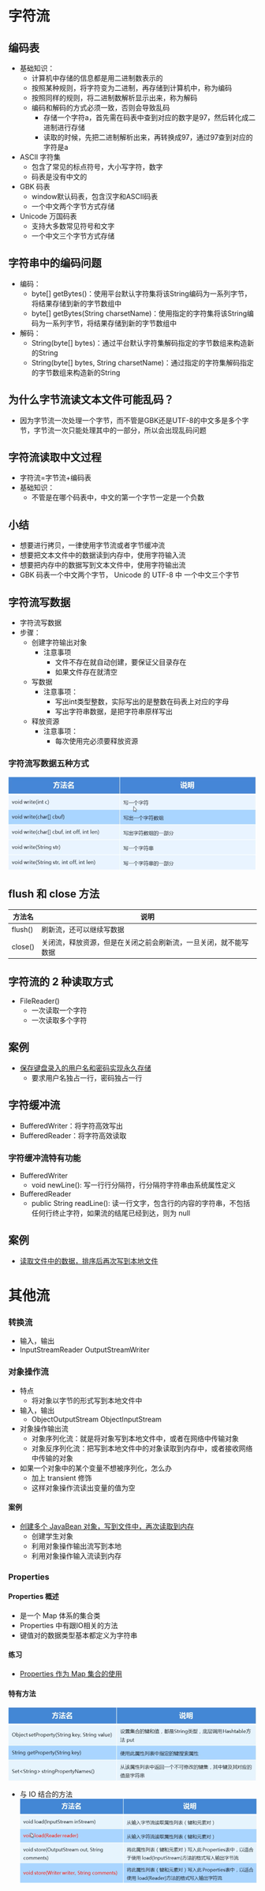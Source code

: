# 字符流

## 编码表

- 基础知识：
	- 计算机中存储的信息都是用二进制数表示的
	- 按照某种规则，将字符变为二进制，再存储到计算机中，称为编码
	- 按照同样的规则，将二进制数解析显示出来，称为解码
	- 编码和解码的方式必须一致，否则会导致乱码
		- 存储一个字符a，首先需在码表中查到对应的数字是97，然后转化成二进制进行存储
		- 读取的时候，先把二进制解析出来，再转换成97，通过97查到对应的字符是a
- ASCII 字符集
	- 包含了常见的标点符号，大小写字符，数字
	- 码表是没有中文的
- GBK 码表
	- window默认码表，包含汉字和ASCII码表
	- 一个中文两个字节方式存储
- Unicode 万国码表
	- 支持大多数常见符号和文字
	- 一个中文三个字节方式存储

## 字符串中的编码问题

- 编码：
	- byte[] getBytes()：使用平台默认字符集将该String编码为一系列字节，将结果存储到新的字节数组中
	- byte[] getBytes(String charsetName)：使用指定的字符集将该String编码为一系列字节，将结果存储到新的字节数组中
- 解码：
	- String(byte[] bytes)：通过平台默认字符集解码指定的字节数组来构造新的String
	- String(byte[] bytes, String charsetName)：通过指定的字符集解码指定的字节数组来构造新的String

## 为什么字节流读文本文件可能乱码？

- 因为字节流一次处理一个字节，而不管是GBK还是UTF-8的中文多是多个字节，字节流一次只能处理其中的一部分，所以会出现乱码问题

## 字符流读取中文过程

- 字符流=字节流+编码表
- 基础知识：
	- 不管是在哪个码表中，中文的第一个字节一定是一个负数

## 小结

- 想要进行拷贝，一律使用字节流或者字节缓冲流
- 想要把文本文件中的数据读到内存中，使用字符输入流
- 想要把内存中的数据写到文本文件中，使用字符输出流
- GBK 码表一个中文两个字节， Unicode 的 UTF-8 中 一个中文三个字节

## 字符流写数据

- 字符流写数据
- 步骤：
	- 创建字符输出对象
		- 注意事项
			- 文件不存在就自动创建，要保证父目录存在
			- 如果文件存在就清空
	- 写数据
		- 注意事项：
			- 写出int类型整数，实际写出的是整数在码表上对应的字母
			- 写出字符串数据，是把字符串原样写出
	- 释放资源
		- 注意事项：
			- 每次使用完必须要释放资源

### 字符流写数据五种方式

![img.png](img.png)

## flush 和 close 方法

| 方法名     | 说明                               |
|---------|----------------------------------|
| flush() | 刷新流，还可以继续写数据                     |
| close() | 关闭流，释放资源，但是在关闭之前会刷新流，一旦关闭，就不能写数据 |

## 字符流的 2 种读取方式

- FileReader()
	- 一次读取一个字符
	- 一次读取多个字符

## 案例

- [保存键盘录入的用户名和密码实现永久存储](charstream/CharStreamCase.java)
	- 要求用户名独占一行，密码独占一行

## 字符缓冲流

- BufferedWriter：将字符高效写出
- BufferedReader：将字符高效读取

### 字符缓冲流特有功能

- BufferedWriter
	- void newLine(): 写一行行分隔符，行分隔符字符串由系统属性定义
- BufferedReader
	- public String readLine(): 读一行文字，包含行的内容的字符串，不包括任何行终止字符，如果流的结尾已经到达，则为 null

## 案例

- [读取文件中的数据，排序后再次写到本地文件](charstream/CharStreamCase2.java)

# 其他流

### 转换流

- 输入，输出
- InputStreamReader OutputStreamWriter

### 对象操作流

- 特点
	- 将对象以字节的形式写到本地文件中
- 输入，输出
	- ObjectOutputStream ObjectInputStream
- 对象操作输出流
	- 对象序列化流：就是将对象写到本地文件中，或者在网络中传输对象
	- 对象反序列化流：把写到本地文件中的对象读取到内存中，或者接收网络中传输的对象
- 如果一个对象中的某个变量不想被序列化，怎么办
	- 加上 transient 修饰
	- 这样对象操作流读出变量的值为空

#### 案例

- [创建多个 JavaBean 对象，写到文件中，再次读取到内存](convertDemo/ConvertCase.java)
	- 创建学生对象
	- 利用对象操作输出流写到本地
	- 利用对象操作输入流读到内存

### Properties

#### Properties 概述

- 是一个 Map 体系的集合类
- Properties 中有跟IO相关的方法
- 键值对的数据类型基本都定义为字符串

#### 练习

- [Properties 作为 Map 集合的使用](propertiesDemo/PropertiesDemo.java)

#### 特有方法

![img_1.png](img_1.png)

- 与 IO 结合的方法
  ![img_2.png](img_2.png)